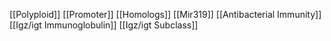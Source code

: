 [[Polyploid]]
[[Promoter]]
[[Homologs]]
[[Mir319]]
[[Antibacterial Immunity]]
[[Igz/igt Immunoglobulin]]
[[Igz/igt Subclass]]
